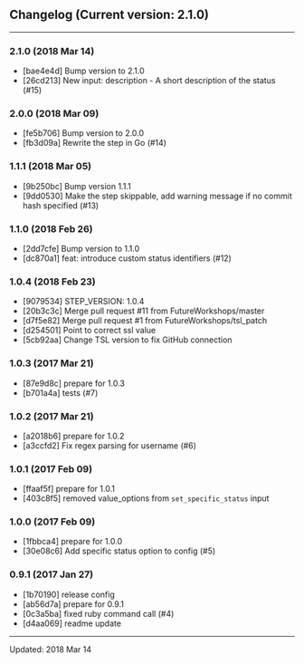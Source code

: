 ## Changelog (Current version: 2.1.0)

-----------------

### 2.1.0 (2018 Mar 14)

* [bae4e4d] Bump version to 2.1.0
* [26cd213] New input: description - A short description of the status (#15)

### 2.0.0 (2018 Mar 09)

* [fe5b706] Bump version to 2.0.0
* [fb3d09a] Rewrite the step in Go (#14)

### 1.1.1 (2018 Mar 05)

* [9b250bc] Bump version 1.1.1
* [9dd0530] Make the step skippable, add warning message if no commit hash specified (#13)

### 1.1.0 (2018 Feb 26)

* [2dd7cfe] Bump version to 1.1.0
* [dc870a1] feat: introduce custom status identifiers (#12)

### 1.0.4 (2018 Feb 23)

* [9079534] STEP_VERSION: 1.0.4
* [20b3c3c] Merge pull request #11 from FutureWorkshops/master
* [d7f5e82] Merge pull request #1 from FutureWorkshops/tsl_patch
* [d254501] Point to correct ssl value
* [5cb92aa] Change TSL version to fix GitHub connection

### 1.0.3 (2017 Mar 21)

* [87e9d8c] prepare for 1.0.3
* [b701a4a] tests (#7)

### 1.0.2 (2017 Mar 21)

* [a2018b6] prepare for 1.0.2
* [a3ccfd2] Fix regex parsing for username (#6)

### 1.0.1 (2017 Feb 09)

* [ffaaf5f] prepare for 1.0.1
* [403c8f5] removed value_options from `set_specific_status` input

### 1.0.0 (2017 Feb 09)

* [1fbbca4] prepare for 1.0.0
* [30e08c6] Add specific status option to config (#5)

### 0.9.1 (2017 Jan 27)

* [1b70190] release config
* [ab56d7a] prepare for 0.9.1
* [0c3a5ba] fixed ruby command call (#4)
* [d4aa069] readme update

-----------------

Updated: 2018 Mar 14